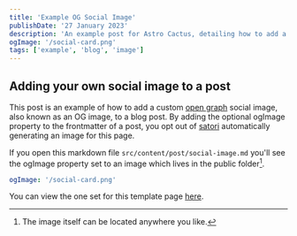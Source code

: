 ```yaml
---
title: 'Example OG Social Image'
publishDate: '27 January 2023'
description: 'An example post for Astro Cactus, detailing how to add a custom social image card in the frontmatter'
ogImage: '/social-card.png'
tags: ['example', 'blog', 'image']
---
```


## Adding your own social image to a post

This post is an example of how to add a custom [open graph](https://ogp.me/) social image, also known as an OG image, to a blog post.
By adding the optional ogImage property to the frontmatter of a post, you opt out of [satori](https://github.com/vercel/satori) automatically generating an image for this page.

If you open this markdown file `src/content/post/social-image.md` you'll see the ogImage property set to an image which lives in the public folder[^1].

```yaml
ogImage: '/social-card.png'
```

You can view the one set for this template page [here](https://astro-cactus.chriswilliams.dev/social-card.png).

[^1]: The image itself can be located anywhere you like.
